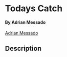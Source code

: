 # **Todays Catch**

#### By Adrian Messado
[Adrian Messado](https://github.com/adrianmess)
## Description